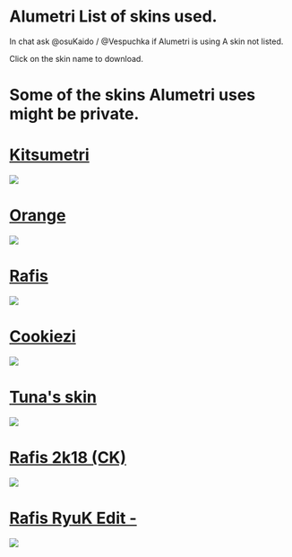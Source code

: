 # Alumetri List of skins used.
In chat ask @osuKaido / @Vespuchka if Alumetri is using A skin not listed.

Click on the skin name to download.

# Some of the skins Alumetri uses might be private.

# [Kitsumetri](https://vespu.s-ul.eu/FdsYfy5UX.osk)
![](https://osu.ppy.sh/ss/12911232)

# [Orange](https://puu.sh/qSm2Z.osk)
![](https://osu.ppy.sh/ss/12911227)

# [Rafis](https://puu.sh/D3Q2P/b4812add7b.osk)
![](https://osu.ppy.sh/ss/12911280)

# [Cookiezi](https://doc-04-b4-docs.googleusercontent.com/docs/securesc/3053kdelre05jbcvl1lbkoo5uejrn7ij/jc06m8gbqr25k5vifqph93tkrshf9p4l/1553277600000/14573640309613296828/14573640309613296828/1_gzBTtXIe0Q5TTkmt33QRamDDlEJ39gW?e=download&nonce=3smsfngl092ic&user=14573640309613296828&hash=57lvrn307ns61t4r6bakjvum57pqf571)
![](https://osu.ppy.sh/ss/12911286)

# [Tuna's skin](http://download2268.mediafire.com/wjfvb7k71m1g/r2nmj480hicez9k/-+Selyu+v2.3.osk)
![](https://osu.ppy.sh/ss/12911389)

# [Rafis 2k18 (CK)](http://download2260.mediafire.com/8q8lhcmphdbg/xbj18cazxyzc2up/-+%23+Rafis+2k18+%5B1.0001%5D+%28CK%29.osk)
![](https://osu.ppy.sh/ss/12911373)

# [Rafis RyuK Edit -](https://mizaru.s-ul.eu/TejHx3RT) 
![](https://osu.ppy.sh/ss/12911411)

